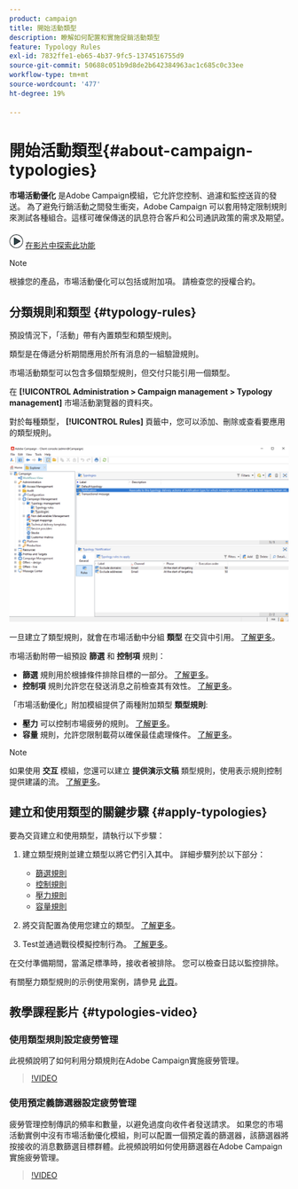 ```yaml
---
product: campaign
title: 開始活動類型
description: 瞭解如何配置和實施促銷活動類型
feature: Typology Rules
exl-id: 7832ffe1-eb65-4b37-9fc5-1374516755d9
source-git-commit: 50688c051b9d8de2b642384963ac1c685c0c33ee
workflow-type: tm+mt
source-wordcount: '477'
ht-degree: 19%

---
```


# 開始活動類型{#about-campaign-typologies}

**市場活動優化** 是Adobe Campaign模組，它允許您控制、過濾和監控送貨的發送。 為了避免行銷活動之間發生衝突，Adobe Campaign 可以套用特定限制規則來測試各種組合。這樣可確保傳送的訊息符合客戶和公司通訊政策的需求及期望。

![](assets/do-not-localize/how-to-video.png) [在影片中探索此功能](#typologies-video)

>[!NOTE]
>
>根據您的產品，市場活動優化可以包括或附加項。 請檢查您的授權合約。

## 分類規則和類型 {#typology-rules}

預設情況下，「活動」帶有內置類型和類型規則。

類型是在傳遞分析期間應用於所有消息的一組驗證規則。

市場活動類型可以包含多個類型規則，但交付只能引用一個類型。

在 **[!UICONTROL Administration > Campaign management > Typology management]** 市場活動瀏覽器的資料夾。

對於每種類型， **[!UICONTROL Rules]** 頁籤中，您可以添加、刪除或查看要應用的類型規則。

![](assets/campaign_opt_rules_tab.png)

一旦建立了類型規則，就會在市場活動中分組 **類型** 在交貨中引用。 [了解更多](#apply-typologies)。


市場活動附帶一組預設 **篩選** 和 **控制項** 規則：

* **篩選** 規則用於根據條件排除目標的一部分。 [了解更多](filtering-rules.md)。
* **控制項** 規則允許您在發送消息之前檢查其有效性。 [了解更多](control-rules.md)。

「市場活動優化」附加模組提供了兩種附加類型 **類型規則**:

* **壓力** 可以控制市場疲勞的規則。 [了解更多](pressure-rules.md)。
* **容量** 規則，允許您限制載荷以確保最佳處理條件。 [了解更多](consistency-rules.md#controlling-capacity)。


>[!NOTE]
>
>如果使用 **交互** 模組，您還可以建立 **提供演示文稿** 類型規則，使用表示規則控制提供建議的流。 [了解更多](../../v8/interaction/interaction-offer.md#offer-presentation)。


## 建立和使用類型的關鍵步驟 {#apply-typologies}

要為交貨建立和使用類型，請執行以下步驟：

1. 建立類型規則並建立類型以將它們引入其中。
詳細步驟列於以下部分：

   * [篩選規則](filtering-rules.md)
   * [控制規則](control-rules.md)
   * [壓力規則](pressure-rules.md)
   * [容量規則](consistency-rules.md)

1. 將交貨配置為使用您建立的類型。 [了解更多](apply-rules.md#apply-a-typology-to-a-delivery)。
1. Test並通過戰役模擬控制行為。 [了解更多](campaign-simulations.md)。

在交付準備期間，當滿足標準時，接收者被排除。 您可以檢查日誌以監控排除。

有關壓力類型規則的示例使用案例，請參見 [此頁](pressure-rules.md#use-cases-on-pressure-rules)。

## 教學課程影片 {#typologies-video}

### 使用類型規則設定疲勞管理

此視頻說明了如何利用分類規則在Adobe Campaign實施疲勞管理。

>[!VIDEO](https://video.tv.adobe.com/v/333787?quality=12)

### 使用預定義篩選器設定疲勞管理

疲勞管理控制傳訊的頻率和數量，以避免過度向收件者發送請求。 如果您的市場活動實例中沒有市場活動優化模組，則可以配置一個預定義的篩選器，該篩選器將按接收的消息數篩選目標群體。此視頻說明如何使用篩選器在Adobe Campaign實施疲勞管理。

>[!VIDEO](https://video.tv.adobe.com/v/333778?quality=12)
